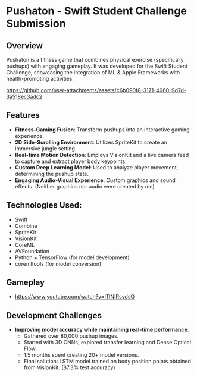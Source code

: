 # Pushaton - Swift Student Challenge Submission

## Overview
Pushaton is a fitness game that combines physical exercise (specifically pushups) with engaging gameplay. It was developed for the Swift Student Challenge, showcasing the integration of ML & Apple Frameworks with health-promoting activities.

https://github.com/user-attachments/assets/c6b090f8-3171-4060-9d7d-3a518ec3adc2

## Features
- **Fitness-Gaming Fusion**: Transform pushups into an interactive gaming experience.
- **2D Side-Scrolling Environment**: Utilizes SpriteKit to create an immersive jungle setting.
- **Real-time Motion Detection**: Employs VisionKit and a live camera feed to capture and extract player body keypoints.
- **Custom Deep Learning Model**: Used to analyze player movement, determining the pushup state.
- **Engaging Audio-Visual Experience**: Custom graphics and sound effects. (Neither graphics nor audio were created by me)

## Technologies Used:
- Swift
- Combine
- SpriteKit
- VisionKit
- CoreML
- AVFoundation
- Python + TensorFlow (for model development)
- coremltools (for model conversion)
    
## Gameplay
- https://www.youtube.com/watch?v=ITtNIRsvdsQ

## Development Challenges 
- **Improving model accuracy while maintaining real-time performance**:
  - Gathered over 80,000 pushup images.
  - Started with 3D CNNs, explored transfer learning and Dense Optical Flow.
  - 1.5 months spent creating 20+ model versions.
  - Final solution: LSTM model trained on body position points obtained from VisionKit. (87.3% test accuracy)
